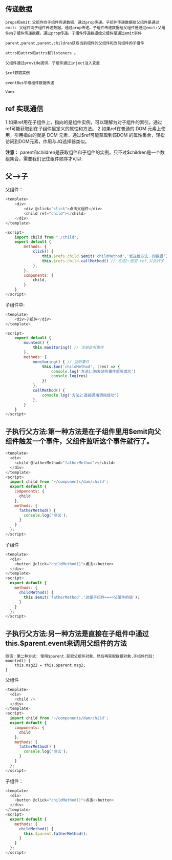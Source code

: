 ## 传递数据
```
props和emit:父组件向子组件传递数据，通过prop传递。子组件传递数据给父组件是通过emit: 父组件向子组件传递数据，通过prop传递。子组件传递数据给父组件是通过emit:父组件向子组件传递数据，通过prop传递。子组件传递数据给父组件是通过emit事件

parent,parent,parent,children获取当前组件的父组件和当前组件的子组件

attrs和attrs和attrs和listeners 。

父组件通过provide提供，子组件通过inject注入变量

$ref获取实例

eventBus平级组件数据传递

Vuex
```


## ref 实现通信
1.如果ref用在子组件上，指向的是组件实例，可以理解为对子组件的索引，通过ref可能获取到在子组件里定义的属性和方法。
2.如果ref在普通的 DOM 元素上使用，引用指向的就是 DOM 元素，通过$ref可能获取到该DOM 的属性集合，轻松访问到DOM元素，作用与JQ选择器类似。

**注意：**
parent和children是获取组件和子组件的实例，只不过$children是一个数组集合，需要我们记住组件顺序才可以.


## 父-->子
父组件：
```js
<template>
    <div>
        <div @click="click">点击父组件</div>
        <child ref="child"></child>
    </div>
</template>

<script>
    import child from "./child";
    export default {
        methods: {
            click() {
                this.$refs.child.$emit('childMethod','发送给方法一的数据') // 方法1:触发监听事件
                this.$refs.child.callMethod() // 方法2:使用 ref,父执行子
            },
        },
        components: {
            child,
        }
    }
</script>
```

子组件中:
```js
<template>
    <div>子组件</div>
</template>

<script>
    export default {
        mounted() {
            this.monitoring() // 注册监听事件
        },
        methods: {
            monitoring() { // 监听事件
                this.$on('childMethod', (res) => {
                    console.log('方法1:触发监听事件监听成功')
                    console.log(res)
                })
            },
            callMethod() {
                console.log('方法2:直接调用调用成功')
            },
        }
    }
</script>
```


## 子执行父方法:第一种方法是在子组件里用$emit向父组件触发一个事件，父组件监听这个事件就行了。
```js
<template>
  <div>
    <child @fatherMethod="fatherMethod"></child>
  </div>
</template>
<script>
  import child from '~/components/dam/child';
  export default {
    components: {
      child
    },
    methods: {
      fatherMethod() {
        console.log('测试');
      }
    }
  };
</script>
```

子组件
```js
<template>
  <div>
    <button @click="childMethod()">点击</button>
  </div>
</template>
<script>
  export default {
    methods: {
      childMethod() {
        this.$emit('fatherMethod','这是子组件===>父组件的值');
      }
    }
  };
</script>
```


## 子执行父方法:另一种方法是直接在子组件中通过this.$parent.event来调用父组件的方法
```
取值：第二种方式: 使用$parent.获取父组件对象，然后再获取数据对象,子组件代码:
mounted() {
    this.msg22 = this.$parent.msg2;
}
```

父组件
```js
<template>
  <div>
    <child />
  </div>
</template>
<script>
  import child from '~/components/dam/child';
  export default {
    components: {
      child
    },
    methods: {
      fatherMethod() {
        console.log('测试');
      }
    }
  };
</script>
```
子组件：
```js
<template>
  <div>
    <button @click="childMethod()">点击</button>
  </div>
</template>
<script>
  export default {
    methods: {
      childMethod() {
        this.$parent.fatherMethod();
      }
    }
  };
</script>
```
